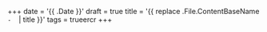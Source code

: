 +++
date = '{{ .Date }}'
draft = true
title = '{{ replace .File.ContentBaseName `-` ` ` | title }}'
tags = trueercr
+++
